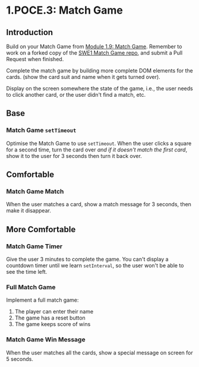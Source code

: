 # 1.POCE.3: Match Game

## Introduction

Build on your Match Game from [Module 1.9: Match Game](../1.9-match-game.md). Remember to work on a forked copy of the [SWE1 Match Game repo](https://github.com/rocketacademy/match-game-swe1), and submit a Pull Request when finished.

Complete the match game by building more complete DOM elements for the cards. \(show the card suit and name when it gets turned over\).

Display on the screen somewhere the state of the game, i.e., the user needs to click another card, or the user didn't find a match, etc.

## Base

### Match Game `setTimeout`

Optimise the Match Game to use `setTimeout`. When the user clicks a square for a second time, turn the card over _and if it doesn't match the first card_, show it to the user for 3 seconds then turn it back over.

## Comfortable

### Match Game Match

When the user matches a card, show a match message for 3 seconds, then make it disappear.

## More Comfortable

### Match Game Timer

Give the user 3 minutes to complete the game. You can't display a countdown timer until we learn  `setInterval`, so the user won't be able to see the time left.

### Full Match Game

Implement a full match game:

1. The player can enter their name
2. The game has a reset button
3. The game keeps score of wins

### Match Game Win Message

When the user matches all the cards, show a special message on screen for 5 seconds.

